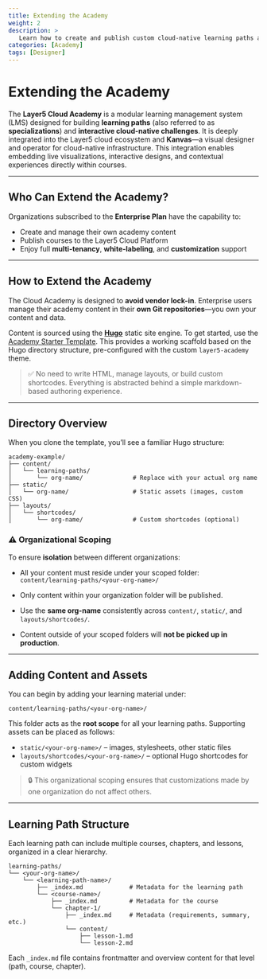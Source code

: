 ```yaml
---
title: Extending the Academy
weight: 2
description: >
   Learn how to create and publish custom cloud-native learning paths and challenges using the Layer5 Academy platform.
categories: [Academy]
tags: [Designer]
---
```


# Extending the Academy

The **Layer5 Cloud Academy** is a modular learning management system (LMS) designed for building **learning paths** (also referred to as **specializations**) and **interactive cloud-native challenges**. It is deeply integrated into the Layer5 cloud ecosystem and **Kanvas**—a visual designer and operator for cloud-native infrastructure. This integration enables embedding live visualizations, interactive designs, and contextual experiences directly within courses.

---

## Who Can Extend the Academy?

Organizations subscribed to the **Enterprise Plan** have the capability to:

* Create and manage their own academy content
* Publish courses to the Layer5 Cloud Platform
* Enjoy full **multi-tenancy**, **white-labeling**, and **customization** support

---

## How to Extend the Academy

The Cloud Academy is designed to **avoid vendor lock-in**. Enterprise users manage their academy content in their **own Git repositories**—you own your content and data.

Content is sourced using the **[Hugo](https://gohugo.io/)** static site engine. To get started, use the [Academy Starter Template](https://github.com/layer5io/academy-example). This provides a working scaffold based on the Hugo directory structure, pre-configured with the custom `layer5-academy` theme.

> ✅ No need to write HTML, manage layouts, or build custom shortcodes.
> Everything is abstracted behind a simple markdown-based authoring experience.

---

## Directory Overview

When you clone the template, you’ll see a familiar Hugo structure:

```
academy-example/
├── content/
│   └── learning-paths/
│       └── org-name/              # Replace with your actual org name
├── static/
│   └── org-name/                  # Static assets (images, custom CSS)
├── layouts/
│   └── shortcodes/
│       └── org-name/              # Custom shortcodes (optional)
```

### ⚠️ Organizational Scoping

To ensure **isolation** between different organizations:

* All your content must reside under your scoped folder:
  `content/learning-paths/<your-org-name>/`

* Only content within your organization folder will be published.

* Use the **same org-name** consistently across `content/`, `static/`, and `layouts/shortcodes/`.

* Content outside of your scoped folders will **not be picked up in production**.

---

## Adding Content and Assets

You can begin by adding your learning material under:

```
content/learning-paths/<your-org-name>/
```

This folder acts as the **root scope** for all your learning paths. Supporting assets can be placed as follows:

* `static/<your-org-name>/` – images, stylesheets, other static files
* `layouts/shortcodes/<your-org-name>/` – optional Hugo shortcodes for custom widgets

> 🔒 This organizational scoping ensures that customizations made by one organization do not affect others.

---

## Learning Path Structure

Each learning path can include multiple courses, chapters, and lessons, organized in a clear hierarchy.

```
learning-paths/
└── <your-org-name>/
    └── <learning-path-name>/
        ├── _index.md             # Metadata for the learning path
        └── <course-name>/
            ├── _index.md         # Metadata for the course
            └── chapter-1/
                ├── _index.md     # Metadata (requirements, summary, etc.)
                └── content/
                    ├── lesson-1.md
                    └── lesson-2.md
```

Each `_index.md` file contains frontmatter and overview content for that level (path, course, chapter).
